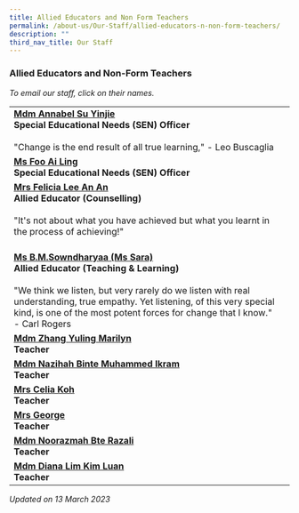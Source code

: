 ```yaml
---
title: Allied Educators and Non Form Teachers
permalink: /about-us/Our-Staff/allied-educators-n-non-form-teachers/
description: ""
third_nav_title: Our Staff
---
```

### Allied Educators and Non-Form Teachers

*To email our staff, click on their names.*

|  |  |
|---|---|
[**Mdm Annabel Su Yinjie**](mailto:su_yin_jie@moe.edu.sg)<br>**Special Educational Needs (SEN) Officer**<br><br>"Change is the end result of all true learning," - Leo Buscaglia |
[**Ms Foo Ai Ling**](mailto:foo_ai_ling@moe.edu.sg)<br>**Special Educational Needs (SEN) Officer** ||
[**Mrs Felicia Lee An An**](mailto:ang_an_an_felicia@moe.edu.sg)<br>**Allied Educator (Counselling)**<br><br>"It's not about what you have achieved but what you learnt in the process of achieving!" |
<br>[**Ms B.M.Sowndharyaa (Ms Sara)**](mailto:b_m_sowndharyaa@moe.edu.sg)<br>**Allied Educator (Teaching &amp; Learning)**<br><br>"We think we listen, but very rarely do we listen with real understanding, true empathy. Yet listening, of this very special kind, is one of the most potent forces for change that I know." - Carl Rogers<br> |
[**Mdm Zhang Yuling Marilyn**](mailto:zhang_yuling_marilyn@moe.edu.sg)<br>**Teacher** ||
[**Mdm Nazihah Binte Muhammed Ikram**](mailto:nazihah_muhammed_ikram@moe.edu.sg)<br>**Teacher**  |
[**Mrs Celia Koh**](mailto:neo_chew_yen@moe.edu.sg)<br>**Teacher**   |
[**Mrs George**](mailto:ng_han_jun@moe.edu.sg)<br>**Teacher**     |
[**Mdm Noorazmah Bte Razali**](mailto:noorazmah_razali@moe.edu.sg)<br>**Teacher**      |
[**Mdm Diana Lim Kim Luan**](mailto:lim_kim_luan@moe.edu.sg)<br>**Teacher** |

*Updated on 13 March 2023*